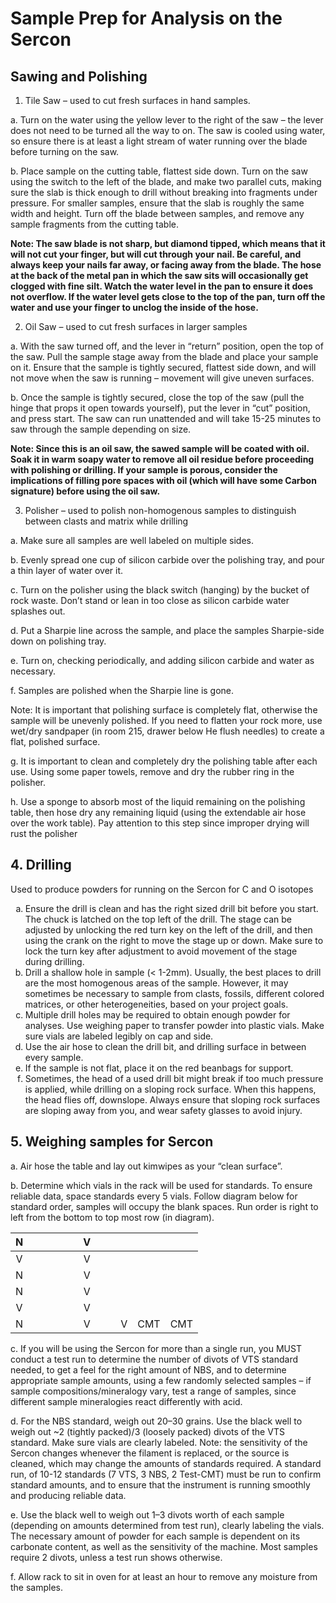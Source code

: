 # Sample Prep for Analysis on the Sercon

## Sawing and Polishing
1. Tile Saw – used to cut fresh surfaces in hand samples.

  a. Turn on the water using the yellow lever to the right of the saw – the lever does not need to be turned all the way to on. The saw is cooled using water, so ensure there is at least a light stream of water running over the blade before turning on the saw.

  b. Place sample on the cutting table, flattest side down. Turn on the saw using the switch to the left of the blade, and make two parallel cuts, making sure the slab is thick enough to drill without breaking into fragments under pressure. For smaller samples, ensure that the slab is roughly the same width and height. Turn off the blade between samples, and remove any sample fragments from the cutting table.

  **Note: The saw blade is not sharp, but diamond tipped, which means that it will not cut your finger, but will cut through your nail. Be careful, and always keep your nails far away, or facing away from the blade. The hose at the back of the metal pan in which the saw sits will occasionally get clogged with fine silt. Watch the water level in the pan to ensure it does not overflow. If the water level gets close to the top of the pan, turn off the water and use your finger to unclog the inside of the hose.**

2. Oil Saw – used to cut fresh surfaces in larger samples

  a. With the saw turned off, and the lever in “return” position, open the top of the saw. Pull the sample stage away from the blade and place your sample on it. Ensure that the sample is tightly secured, flattest side down, and will not move when the saw is running – movement will give uneven surfaces.

  b. Once the sample is tightly secured, close the top of the saw (pull the hinge that props it open towards yourself), put the lever in “cut” position, and press start. The saw can run unattended and will take 15-25 minutes to saw through the sample depending on size.

  **Note: Since this is an oil saw, the sawed sample will be coated with oil. Soak it in warm soapy water to remove all oil residue before proceeding with polishing or drilling. If your sample is porous, consider the implications of filling pore spaces with oil (which will have some Carbon signature) before using the oil saw.**

3. Polisher – used to polish non-homogenous samples to distinguish between clasts and matrix while drilling

  a. Make sure all samples are well labeled on multiple sides.

  b. Evenly spread one cup of silicon carbide over the polishing tray, and pour a thin layer of water over it.

  c. Turn on the polisher using the black switch (hanging) by the bucket of rock waste. Don’t stand or lean in too close as silicon carbide water splashes out.

  d. Put a Sharpie line across the sample, and place the samples Sharpie-side down on polishing tray.

  e. Turn on, checking periodically, and adding silicon carbide and water as necessary.

  f. Samples are polished when the Sharpie line is gone.

  Note: It is important that polishing surface is completely flat, otherwise the sample will be unevenly polished. If you need to flatten your rock more, use wet/dry sandpaper (in room 215, drawer below He flush needles) to create a flat, polished surface.

  g. It is important to clean and completely dry the polishing table after each use. Using some paper towels, remove and dry the rubber ring in the polisher.

  h. Use a sponge to absorb most of the liquid remaining on the polishing table, then hose dry any remaining liquid (using the extendable air hose over the work table). Pay attention to this step since improper drying will rust the polisher

## 4. Drilling
  Used to produce powders for running on the Sercon for C and O isotopes
  <ol type="a">
    <li>Ensure the drill is clean and has the right sized drill bit before you start. The chuck is latched on the top left of the drill. The stage can be adjusted by unlocking the red turn key on the left of the drill, and then using the crank on the right to move the stage up or down. Make sure to lock the turn key after adjustment to avoid movement of the stage during drilling.</li>
    <li>Drill a shallow hole in sample (< 1-2mm). Usually, the best places to drill are the most homogenous areas of the sample. However, it may sometimes be necessary to sample from clasts, fossils, different colored matrices, or other heterogeneities, based on your project goals.</li>
    <li>Multiple drill holes may be required to obtain enough powder for analyses. Use weighing paper to transfer powder into plastic vials. Make sure vials are labeled legibly on cap and side.</li>
    <li>Use the air hose to clean the drill bit, and drilling surface in between every sample.</li>
    <li>If the sample is not flat, place it on the red beanbags for support.</li>
    <li>Sometimes, the head of a used drill bit might break if too much pressure is applied, while drilling on a sloping rock surface. When this happens, the head flies off, downslope. Always ensure that sloping rock surfaces are sloping away from you, and wear safety glasses to avoid injury.</li>
  </ol>

## 5. Weighing samples for Sercon

a. Air hose the table and lay out kimwipes as your “clean surface”.

b. Determine which vials in the rack will be used for standards. To ensure reliable data, space standards every 5 vials. Follow diagram below for standard order, samples will occupy the blank spaces. Run order is right to left from the bottom to top most row (in diagram).

| N 	|   	|   	|   	|   	|   	| V 	|   	|   	|   	|     	|     	|
|:-:	|:-:	|:-:	|:-:	|:-:	|:-:	|:-:	|:-:	|:-:	|:-:	|:---:	|:---:	|
| V 	|   	|   	|   	|   	|   	| V 	|   	|   	|   	|     	|     	|
| N 	|   	|   	|   	|   	|   	| V 	|   	|   	|   	|     	|     	|
| N 	|   	|   	|   	|   	|   	| V 	|   	|   	|   	|     	|     	|
| V 	|   	|   	|   	|   	|   	| V 	|   	|   	|   	|     	|     	|
| N 	|   	|   	|   	|   	|   	| V 	|   	|   	| V 	| CMT 	| CMT 	|

c. If you will be using the Sercon for more than a single run, you MUST conduct a test run to determine the number of divots of VTS standard needed, to get a feel for the right amount of NBS, and to determine appropriate sample amounts, using a few randomly selected samples – if sample compositions/mineralogy vary, test a range of samples, since different sample mineralogies react differently with acid.

d. For the NBS standard, weigh out 20–30 grains. Use the black well to weigh out ~2 (tightly packed)/3 (loosely packed) divots of the VTS standard. Make sure vials are clearly labeled. Note: the sensitivity of the Sercon changes whenever the filament is replaced, or the source is cleaned, which may change the amounts of standards required. A standard run, of 10-12 standards (7 VTS, 3 NBS, 2 Test-CMT) must be run to confirm standard amounts, and to ensure that the instrument is running smoothly and producing reliable data.

e. Use the black well to weigh out 1–3 divots worth of each sample (depending on amounts determined from test run), clearly labeling the vials. The necessary amount of powder for each sample is dependent on its carbonate content, as well as the sensitivity of the machine. Most samples require 2 divots, unless a test run shows otherwise.

f. Allow rack to sit in oven for at least an hour to remove any moisture from the samples.
